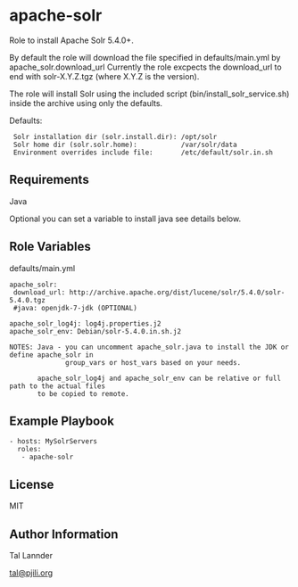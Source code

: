 apache-solr
=========

Role to install Apache Solr 5.4.0+.

By default the role will download the file specified in defaults/main.yml by apache_solr.download_url
Currently the role excpects the download_url to end with solr-X.Y.Z.tgz (where X.Y.Z is the version).

The role will install Solr using the included script (bin/install_solr_service.sh) inside the archive
using only the defaults.


Defaults:

```
 Solr installation dir (solr.install.dir): /opt/solr
 Solr home dir (solr.solr.home):           /var/solr/data
 Environment overrides include file:       /etc/default/solr.in.sh
```


Requirements
------------

Java

Optional you can set a variable to install java see details below.


Role Variables
--------------

defaults/main.yml

```
apache_solr:
 download_url: http://archive.apache.org/dist/lucene/solr/5.4.0/solr-5.4.0.tgz
 #java: openjdk-7-jdk (OPTIONAL)

apache_solr_log4j: log4j.properties.j2
apache_solr_env: Debian/solr-5.4.0.in.sh.j2

NOTES: Java - you can uncomment apache_solr.java to install the JDK or define apache_solr in
              group_vars or host_vars based on your needs.

       apache_solr_log4j and apache_solr_env can be relative or full path to the actual files
       to be copied to remote.
```


Example Playbook
----------------

```
- hosts: MySolrServers
  roles:
   - apache-solr
```


License
-------

MIT


Author Information
------------------

Tal Lannder

tal@pjili.org
